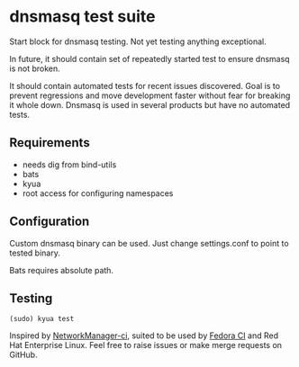 # dnsmasq test suite

Start block for dnsmasq testing. Not yet testing anything exceptional.

In future, it should contain set of repeatedly started test
to ensure dnsmasq is not broken.

It should contain automated tests for recent issues discovered.
Goal is to prevent regressions and move development faster without fear for breaking it whole down.
Dnsmasq is used in several products but have no automated tests.

## Requirements

- needs dig from bind-utils
- bats
- kyua
- root access for configuring namespaces

## Configuration

Custom dnsmasq binary can be used. Just change settings.conf to point to tested binary.

Bats requires absolute path.

## Testing

    (sudo) kyua test

Inspired by [NetworkManager-ci](https://github.com/NetworkManager/NetworkManager-ci),
suited to be used by [Fedora CI](https://fedoraproject.org) and Red Hat Enterprise Linux.
Feel free to raise issues or make merge requests on GitHub.
